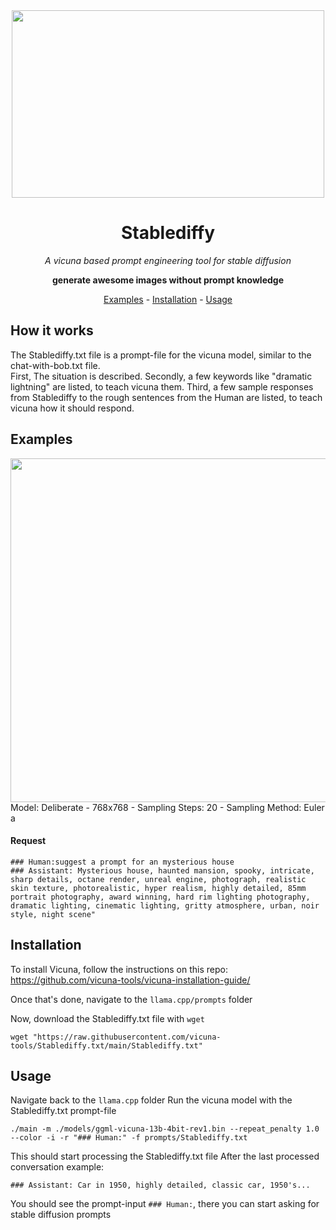 <div align="center">
  <img src="https://user-images.githubusercontent.com/83492589/231606495-83f38148-e78f-4ea4-a35b-dd2fc8863d82.png" width="500" height="300" />
  
  # Stablediffy 
  *A vicuna based prompt engineering tool for stable diffusion*
  
  **generate awesome images without prompt knowledge**
  
  <a href="#examples">Examples</a> - <a href="#installation">Installation</a> - <a href="#usage">Usage</a>

  
</div>

## How it works
The Stablediffy.txt file is a prompt-file for the vicuna model, similar to the chat-with-bob.txt file.<br>
First, The situation is described.
Secondly, a few keywords like "dramatic lightning" are listed, to teach vicuna them.
Third, a few sample responses from Stablediffy to the rough sentences from the Human are listed, to teach vicuna how it should respond.
## Examples
<img src="https://user-images.githubusercontent.com/83492589/231573450-efc41738-9d7b-47d2-baee-8483984a25a7.png" width="550" height="550" /> 
Model: Deliberate - 768x768 - Sampling Steps: 20 - Sampling Method: Euler a

#### Request
```
### Human:suggest a prompt for an mysterious house
### Assistant: Mysterious house, haunted mansion, spooky, intricate, sharp details, octane render, unreal engine, photograph, realistic skin texture, photorealistic, hyper realism, highly detailed, 85mm portrait photography, award winning, hard rim lighting photography, dramatic lighting, cinematic lighting, gritty atmosphere, urban, noir style, night scene"
```
## Installation
To install Vicuna, follow the instructions on this repo: https://github.com/vicuna-tools/vicuna-installation-guide/

Once that's done, navigate to the `llama.cpp/prompts` folder

Now, download the Stablediffy.txt file with `wget`
```
wget "https://raw.githubusercontent.com/vicuna-tools/Stablediffy.txt/main/Stablediffy.txt"
```
## Usage 
Navigate back to the `llama.cpp` folder
Run the vicuna model with the Stablediffy.txt prompt-file
```
./main -m ./models/ggml-vicuna-13b-4bit-rev1.bin --repeat_penalty 1.0 --color -i -r "### Human:" -f prompts/Stablediffy.txt
```
This should start processing the Stablediffy.txt file
After the last processed conversation example:

`### Assistant: Car in 1950, highly detailed, classic car, 1950's...`

You should see the prompt-input `### Human:`, there you can start asking for stable diffusion prompts
